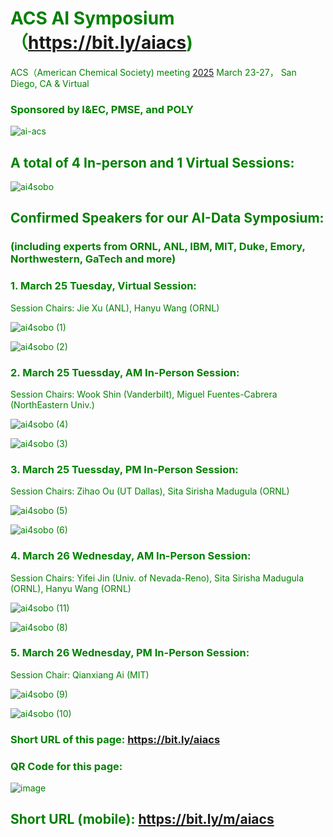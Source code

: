 # <font color='green'> ACS AI Symposium（https://bit.ly/aiacs)
ACS（American Chemical Society) meeting [2025](https://www.acs.org/meetings/acs-meetings/spring.html) March 23-27， San Diego, CA & Virtual
### Sponsored by I&EC, PMSE, and POLY
![ai-acs](https://github.com/user-attachments/assets/b9ae7127-bd5b-4397-b2fa-91b6c700673f)

## <font color='green'>  A total of 4 In-person and 1 Virtual Sessions:
![ai4sobo](https://github.com/user-attachments/assets/7f865baf-54ec-4cb8-8313-a53975d42e06)

## Confirmed Speakers for our AI-Data Symposium: 
### (including experts from ORNL, ANL, IBM, MIT, Duke, Emory, Northwestern, GaTech and more) 


### 1. March 25 Tuesday, Virtual Session:

Session Chairs: Jie Xu (ANL), Hanyu Wang (ORNL)

![ai4sobo (1)](https://github.com/user-attachments/assets/1e7875e1-80e1-4e08-8bfc-81459e261586)

![ai4sobo (2)](https://github.com/user-attachments/assets/0885cdcb-c9cb-4eb1-bd4f-685d44a0b53c)


### 2. March 25 Tuessday, AM In-Person Session:

Session Chairs: Wook Shin (Vanderbilt), Miguel Fuentes-Cabrera (NorthEastern Univ.)

![ai4sobo (4)](https://github.com/user-attachments/assets/f99e2adb-70b8-44a8-b3ba-161c55fab0d7)

![ai4sobo (3)](https://github.com/user-attachments/assets/0e3137b2-00b1-4a64-9711-d1820627bfd4)


### 3. March 25 Tuessday, PM In-Person Session:

Session Chairs: Zihao Ou  (UT  Dallas), Sita Sirisha Madugula (ORNL)

![ai4sobo (5)](https://github.com/user-attachments/assets/962aea1e-f36b-47ac-832b-fb42611e29ac)

![ai4sobo (6)](https://github.com/user-attachments/assets/8b328431-7856-4e3c-a3e0-af473ef4054a)


### 4. March 26 Wednesday, AM In-Person Session:

Session Chairs: Yifei Jin (Univ. of Nevada-Reno), Sita Sirisha Madugula (ORNL), Hanyu Wang (ORNL)

![ai4sobo (11)](https://github.com/user-attachments/assets/e24ba524-f464-4f05-a114-a744f62b1564)

![ai4sobo (8)](https://github.com/user-attachments/assets/eead420e-1c30-47b0-9214-649f597b27de)


### 5. March 26 Wednesday, PM In-Person Session:

Session Chair: Qianxiang Ai (MIT)

![ai4sobo (9)](https://github.com/user-attachments/assets/7e31e9c4-d665-417c-959a-8ac81c7a4ecf)

![ai4sobo (10)](https://github.com/user-attachments/assets/b348e90a-c419-49b5-b61c-deb98607dfe7)


### Short URL of this page: https://bit.ly/aiacs
### QR Code for this page:
![image](https://github.com/user-attachments/assets/d108dc94-60b5-4428-9ac2-baedb9b34759)
## Short URL (mobile): https://bit.ly/m/aiacs
